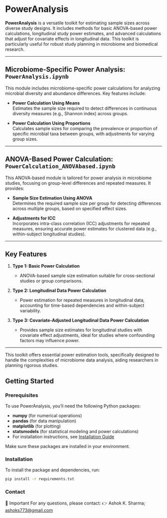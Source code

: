 # PowerAnalysis

**PowerAnalysis** is a versatile toolkit for estimating sample sizes across diverse study designs. It includes methods for basic ANOVA-based power calculations, longitudinal study power estimates, and advanced calculations that adjust for covariate effects in longitudinal data. This toolkit is particularly useful for robust study planning in microbiome and biomedical research.

---

## Microbiome-Specific Power Analysis: `PowerAnalysis.ipynb`

This module includes microbiome-specific power calculations for analyzing microbial diversity and abundance differences. Key features include:

- **Power Calculation Using Means**  
  Estimates the sample size required to detect differences in continuous diversity measures (e.g., Shannon index) across groups.

- **Power Calculation Using Proportions**  
  Calculates sample sizes for comparing the prevalence or proportion of specific microbial taxa between groups, with adjustments for varying group sizes.

---

## ANOVA-Based Power Calculation: `PowerCalculation_ANOVAbased.ipynb`

This ANOVA-based module is tailored for power analysis in microbiome studies, focusing on group-level differences and repeated measures. It provides:

- **Sample Size Estimation Using ANOVA**  
  Determines the required sample size per group for detecting differences across multiple groups, based on specified effect sizes.

- **Adjustments for ICC**  
  Incorporates intra-class correlation (ICC) adjustments for repeated measures, ensuring accurate power estimates for clustered data (e.g., within-subject longitudinal studies).

---

## Key Features

1. **Type 1: Basic Power Calculation**  
   - ANOVA-based sample size estimation suitable for cross-sectional studies or group comparisons.

2. **Type 2: Longitudinal Data Power Calculation**  
   - Power estimation for repeated measures in longitudinal data, accounting for time-based dependencies and within-subject variability.

3. **Type 3: Covariate-Adjusted Longitudinal Data Power Calculation**  
   - Provides sample size estimates for longitudinal studies with covariate effect adjustments, ideal for studies where confounding factors may influence power.

---

This toolkit offers essential power estimation tools, specifically designed to handle the complexities of microbiome data analysis, aiding researchers in planning rigorous studies.


## Getting Started

### Prerequisites
To use PowerAnalysis, you’ll need the following Python packages:
- **numpy** (for numerical operations)
- **pandas** (for data manipulation)
- **matplotlib** (for plotting)
- **statsmodels** (for statistical modeling and power calculations)
- For installation instructions, see [Installation Guide](#installation)

Make sure these packages are installed in your environment.

### Installation
To install the package and dependencies, run:
```bash
pip install -r requirements.txt
```
### Contact
🤚 Important
For any questions, please contact: 👉 Ashok K. Sharma; ashoks773@gmail.com
